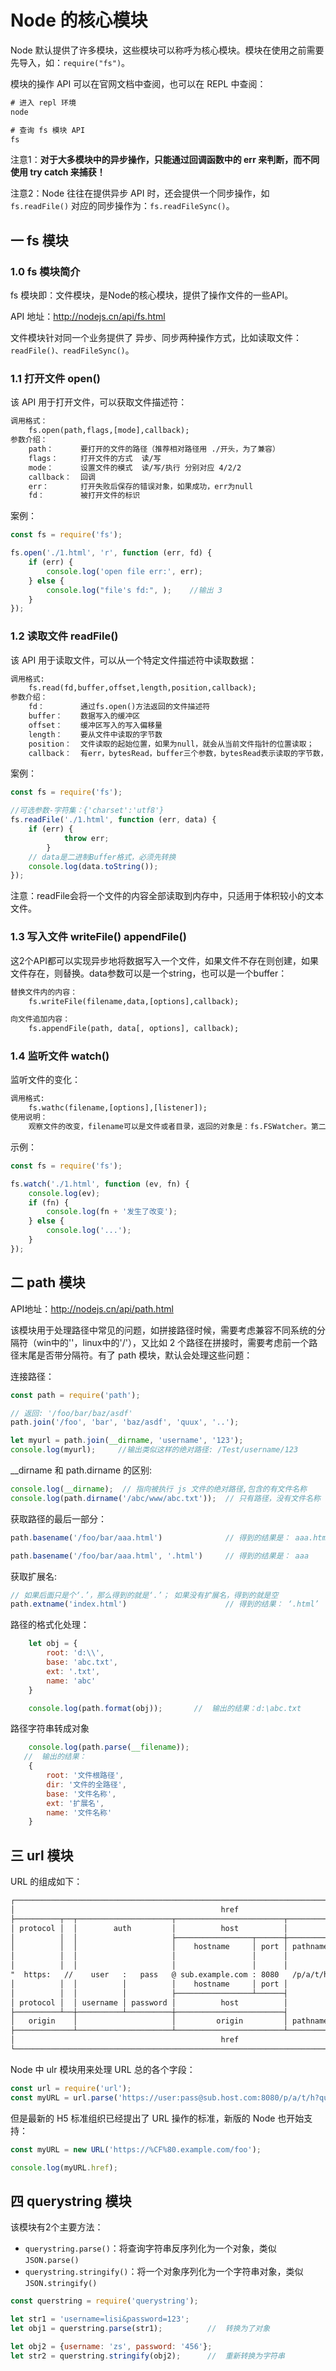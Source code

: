 # Node 的核心模块

Node 默认提供了许多模块，这些模块可以称呼为核心模块。模块在使用之前需要先导入，如：`require("fs")`。

模块的操作 API 可以在官网文档中查阅，也可以在 REPL 中查阅：

```html
# 进入 repl 环境
node

# 查询 fs 模块 API
fs
```

注意1：**对于大多模块中的异步操作，只能通过回调函数中的 err 来判断，而不同使用 try catch 来捕获！**

注意2：Node 往往在提供异步 API 时，还会提供一个同步操作，如 `fs.readFile()` 对应的同步操作为：`fs.readFileSync()`。

## 一 fs 模块

### 1.0 fs 模块简介

fs 模块即：文件模块，是Node的核心模块，提供了操作文件的一些API。

API 地址：<http://nodejs.cn/api/fs.html>  

文件模块针对同一个业务提供了 异步、同步两种操作方式，比如读取文件：`readFile()、readFileSync()`。  

### 1.1 打开文件 open()

该 API 用于打开文件，可以获取文件描述符：

```html
调用格式：
    fs.open(path,flags,[mode],callback);
参数介绍：
    path：      要打开的文件的路径（推荐相对路径用 ./开头，为了兼容）
    flags：     打开文件的方式  读/写
    mode：      设置文件的模式  读/写/执行 分别对应 4/2/2
    callback：  回调
    err：       打开失败后保存的错误对象，如果成功，err为null
    fd：        被打开文件的标识
```

案例：

```js
const fs = require('fs');

fs.open('./1.html', 'r', function (err, fd) {
    if (err) {
        console.log('open file err:', err);
    } else {
        console.log("file's fd:", );    //输出 3
    }
});
```

### 1.2 读取文件 readFile()

该 API 用于读取文件，可以从一个特定文件描述符中读取数据：

```html
调用格式:
    fs.read(fd,buffer,offset,length,position,callback);
参数介绍：
    fd：        通过fs.open()方法返回的文件描述符
    buffer：    数据写入的缓冲区
    offset：    缓冲区写入的写入偏移量
    length：    要从文件中读取的字节数
    position：  文件读取的起始位置，如果为null，就会从当前文件指针的位置读取；
    callback：  有err，bytesRead，buffer三个参数，bytesRead表示读取的字节数，buffer为缓冲区对象。
```

案例：

```js
const fs = require('fs');

//可选参数-字符集：{'charset':'utf8'}
fs.readFile('./1.html', function (err, data) {
    if (err) {
            throw err;
        }
    // data是二进制Buffer格式，必须先转换
    console.log(data.toString());
});
```

注意：readFile会将一个文件的内容全部读取到内存中，只适用于体积较小的文本文件。

### 1.3 写入文件 writeFile() appendFile()

这2个API都可以实现异步地将数据写入一个文件，如果文件不存在则创建，如果文件存在，则替换。data参数可以是一个string，也可以是一个buffer：

```html
替换文件内的内容：
    fs.writeFile(filename,data,[options],callback);

向文件追加内容：
    fs.appendFile(path, data[, options], callback);
```

### 1.4 监听文件 watch()

监听文件的变化：

```html
调用格式:
    fs.wathc(filename,[options],[listener]);
使用说明：
    观察文件的改变，filename可以是文件或者目录，返回的对象是：fs.FSWatcher。第二个参数为布尔值，默认为true，代表只要文件被监听，就继续执行。
```

示例：

```js
const fs = require('fs');

fs.watch('./1.html', function (ev, fn) {
    console.log(ev);
    if (fn) {
        console.log(fn + '发生了改变');
    } else {
        console.log('...');
    }
});
```

## 二 path 模块

API地址：<http://nodejs.cn/api/path.html>

该模块用于处理路径中常见的问题，如拼接路径时候，需要考虑兼容不同系统的分隔符（win中的'\'，linux中的'/'），又比如 2 个路径在拼接时，需要考虑前一个路径末尾是否带分隔符。有了 path 模块，默认会处理这些问题：

连接路径：

```js
const path = require('path');

// 返回: '/foo/bar/baz/asdf'
path.join('/foo', 'bar', 'baz/asdf', 'quux', '..');

let myurl = path.join(__dirname, 'username', '123');
console.log(myurl);     //输出类似这样的绝对路径: /Test/username/123
```

__dirname 和 path.dirname 的区别:

```js
console.log(__dirname);  // 指向被执行 js 文件的绝对路径,包含的有文件名称
console.log(path.dirname('/abc/www/abc.txt'));  // 只有路径，没有文件名称
```

获取路径的最后一部分：

```js
path.basename('/foo/bar/aaa.html')              // 得到的结果是： aaa.html

path.basename('/foo/bar/aaa.html', '.html')     // 得到的结果是： aaa
```

获取扩展名:

```js
// 如果后面只是个‘.’，那么得到的就是‘.’； 如果没有扩展名，得到的就是空
path.extname('index.html')                      // 得到的结果： ‘.html’
```

路径的格式化处理：

```js
    let obj = {
        root: 'd:\\',
        base: 'abc.txt',
        ext: '.txt',
        name: 'abc'
    }

    console.log(path.format(obj));       //  输出的结果：d:\abc.txt
```

路径字符串转成对象

```js
    console.log(path.parse(__filename));
   //  输出的结果：
    {
        root: '文件根路径',
        dir: '文件的全路径',
        base: '文件名称',
        ext: '扩展名',
        name: '文件名称'
    }
```

## 三 url 模块

URL 的组成如下：

```html
┌────────────────────────────────────────────────────────────────────────────────────────────────┐
│                                              href                                              │
├──────────┬──┬─────────────────────┬────────────────────────┬───────────────────────────┬───────┤
│ protocol │  │        auth         │          host          │           path            │ hash  │
│          │  │                     ├─────────────────┬──────┼──────────┬────────────────┤       │
│          │  │                     │    hostname     │ port │ pathname │     search     │       │
│          │  │                     │                 │      │          ├─┬──────────────┤       │
│          │  │                     │                 │      │          │ │    query     │       │
"  https:   //    user   :   pass   @ sub.example.com : 8080   /p/a/t/h  ?  query=string   #hash "
│          │  │          │          │    hostname     │ port │          │                │       │
│          │  │          │          ├─────────────────┴──────┤          │                │       │
│ protocol │  │ username │ password │          host          │          │                │       │
├──────────┴──┼──────────┴──────────┼────────────────────────┤          │                │       │
│   origin    │                     │         origin         │ pathname │     search     │ hash  │
├─────────────┴─────────────────────┴────────────────────────┴──────────┴────────────────┴───────┤
│                                              href                                              │
└────────────────────────────────────────────────────────────────────────────────────────────────┘
```

Node 中 ulr 模块用来处理 URL 总的各个字段：

```js
const url = require('url');
const myURL = url.parse('https://user:pass@sub.host.com:8080/p/a/t/h?query=string#hash');
```

但是最新的 H5 标准组织已经提出了 URL 操作的标准，新版的 Node 也开始支持：

```js
const myURL = new URL('https://%CF%80.example.com/foo');

console.log(myURL.href);
```

## 四 querystring 模块

该模块有2个主要方法：

- `querystring.parse()`：将查询字符串反序列化为一个对象，类似`JSON.parse()`
- `querystring.stringify()`：将一个对象序列化为一个字符串对象，类似`JSON.stringify()`

```js
const querstring = require('querystring');

let str1 = 'username=lisi&password=123';
let obj1 = querstring.parse(str1);          //  转换为了对象

let obj2 = {username: 'zs', password: '456'};
let str2 = querstring.stringify(obj2);      //  重新转换为字符串
```
